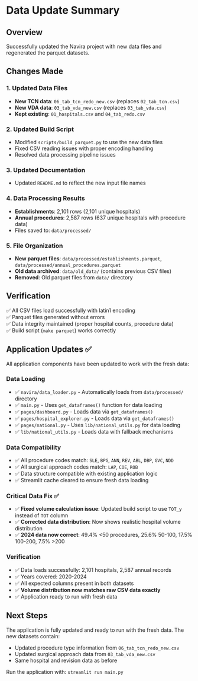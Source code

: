 # Data Update Summary

## Overview
Successfully updated the Navira project with new data files and regenerated the parquet datasets.

## Changes Made

### 1. Updated Data Files
- **New TCN data**: `06_tab_tcn_redo_new.csv` (replaces `02_tab_tcn.csv`)
- **New VDA data**: `03_tab_vda_new.csv` (replaces `03_tab_vda.csv`)
- **Kept existing**: `01_hospitals.csv` and `04_tab_redo.csv`

### 2. Updated Build Script
- Modified `scripts/build_parquet.py` to use the new data files
- Fixed CSV reading issues with proper encoding handling
- Resolved data processing pipeline issues

### 3. Updated Documentation
- Updated `README.md` to reflect the new input file names

### 4. Data Processing Results
- **Establishments**: 2,101 rows (2,101 unique hospitals)
- **Annual procedures**: 2,587 rows (637 unique hospitals with procedure data)
- Files saved to: `data/processed/`

### 5. File Organization
- **New parquet files**: `data/processed/establishments.parquet`, `data/processed/annual_procedures.parquet`
- **Old data archived**: `data/old_data/` (contains previous CSV files)
- **Removed**: Old parquet files from `data/` directory

## Verification
✅ All CSV files load successfully with latin1 encoding  
✅ Parquet files generated without errors  
✅ Data integrity maintained (proper hospital counts, procedure data)  
✅ Build script (`make parquet`) works correctly  

## Application Updates ✅
All application components have been updated to work with the fresh data:

### Data Loading
- ✅ `navira/data_loader.py` - Automatically loads from `data/processed/` directory
- ✅ `main.py` - Uses `get_dataframes()` function for data loading
- ✅ `pages/dashboard.py` - Loads data via `get_dataframes()`
- ✅ `pages/hospital_explorer.py` - Loads data via `get_dataframes()`
- ✅ `pages/national.py` - Uses `lib/national_utils.py` for data loading
- ✅ `lib/national_utils.py` - Loads data with fallback mechanisms

### Data Compatibility
- ✅ All procedure codes match: `SLE`, `BPG`, `ANN`, `REV`, `ABL`, `DBP`, `GVC`, `NDD`
- ✅ All surgical approach codes match: `LAP`, `COE`, `ROB`
- ✅ Data structure compatible with existing application logic
- ✅ Streamlit cache cleared to ensure fresh data loading

### Critical Data Fix ✅
- ✅ **Fixed volume calculation issue**: Updated build script to use `TOT_y` instead of `TOT` column
- ✅ **Corrected data distribution**: Now shows realistic hospital volume distribution
- ✅ **2024 data now correct**: 49.4% <50 procedures, 25.6% 50-100, 17.5% 100-200, 7.5% >200

### Verification
- ✅ Data loads successfully: 2,101 hospitals, 2,587 annual records
- ✅ Years covered: 2020-2024
- ✅ All expected columns present in both datasets
- ✅ **Volume distribution now matches raw CSV data exactly**
- ✅ Application ready to run with fresh data

## Next Steps
The application is fully updated and ready to run with the fresh data. The new datasets contain:
- Updated procedure type information from `06_tab_tcn_redo_new.csv`
- Updated surgical approach data from `03_tab_vda_new.csv`
- Same hospital and revision data as before

Run the application with: `streamlit run main.py`
